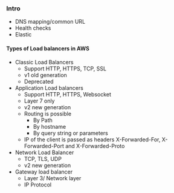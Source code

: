 ### Intro
- DNS mapping/common URL
- Health checks
- Elastic

#### Types of Load balancers in AWS
- Classic Load Balancers
  - Support HTTP, HTTPS, TCP, SSL
  - v1 old generation
  - Deprecated
- Application Load balancers
  - Support HTTP, HTTPS, Websocket
  - Layer 7 only
  - v2 new generation
  - Routing is possible
    - By Path
    - By hostname
    - By query string or parameters
  - IP of the client is passed as headers X-Forwarded-For, X-Forwarded-Port and X-Forwarded-Proto 
- Network Load Balancer
  - TCP, TLS, UDP
  - v2 new generation
- Gateway load balancer
  - Layer 3/ Network layer
  - IP Protocol

